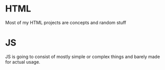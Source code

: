 # HTML
Most of my HTML projects are concepts and random stuff
# JS
JS is going to consist of mostly simple or complex things and barely made for actual usage.
